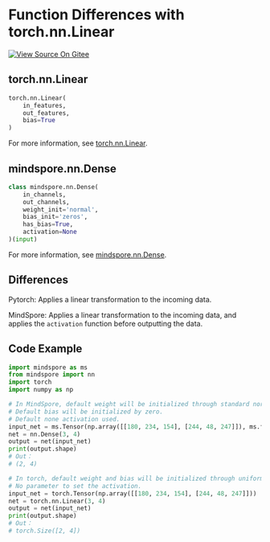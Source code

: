 # Function Differences with torch.nn.Linear

[![View Source On Gitee](https://mindspore-website.obs.cn-north-4.myhuaweicloud.com/website-images/r1.10/resource/_static/logo_source_en.png)](https://gitee.com/mindspore/docs/blob/r1.10/docs/mindspore/source_en/note/api_mapping/pytorch_diff/Dense.md)

## torch.nn.Linear

```python
torch.nn.Linear(
    in_features,
    out_features,
    bias=True
)
```

For more information, see [torch.nn.Linear](https://pytorch.org/docs/1.5.0/nn.html#torch.nn.Linear).

## mindspore.nn.Dense

```python
class mindspore.nn.Dense(
    in_channels,
    out_channels,
    weight_init='normal',
    bias_init='zeros',
    has_bias=True,
    activation=None
)(input)
```

For more information, see [mindspore.nn.Dense](https://mindspore.cn/docs/en/r1.10/api_python/nn/mindspore.nn.Dense.html#mindspore.nn.Dense).

## Differences

Pytorch: Applies a linear transformation to the incoming data.

MindSpore: Applies a linear transformation to the incoming data, and applies the `activation` function before outputting the data.

## Code Example

```python
import mindspore as ms
from mindspore import nn
import torch
import numpy as np

# In MindSpore, default weight will be initialized through standard normal distribution.
# Default bias will be initialized by zero.
# Default none activation used.
input_net = ms.Tensor(np.array([[180, 234, 154], [244, 48, 247]]), ms.float32)
net = nn.Dense(3, 4)
output = net(input_net)
print(output.shape)
# Out：
# (2, 4)

# In torch, default weight and bias will be initialized through uniform distribution.
# No parameter to set the activation.
input_net = torch.Tensor(np.array([[180, 234, 154], [244, 48, 247]]))
net = torch.nn.Linear(3, 4)
output = net(input_net)
print(output.shape)
# Out：
# torch.Size([2, 4])
```